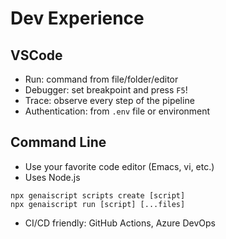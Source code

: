 # Dev Experience

## VSCode 

- Run: command from file/folder/editor
- Debugger: set breakpoint and press `F5`!
- Trace: observe every step of the pipeline
- Authentication: from `.env` file or environment

## Command Line

- Use your favorite code editor (Emacs, vi, etc.)
- Uses Node.js

```
npx genaiscript scripts create [script]
npx genaiscript run [script] [...files]
```

- CI/CD  friendly: GitHub Actions, Azure DevOps
